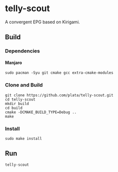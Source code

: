 # telly-scout
A convergent EPG based on Kirigami.

## Build
### Dependencies
#### Manjaro
```
sudo pacman -Syu git cmake gcc extra-cmake-modules
```

### Clone and Build
```
git clone https://github.com/plata/telly-scout.git
cd telly-scout
mkdir build
cd build
cmake -DCMAKE_BUILD_TYPE=Debug ..
make
```

### Install
```
sudo make install
```

## Run
```
telly-scout
```
